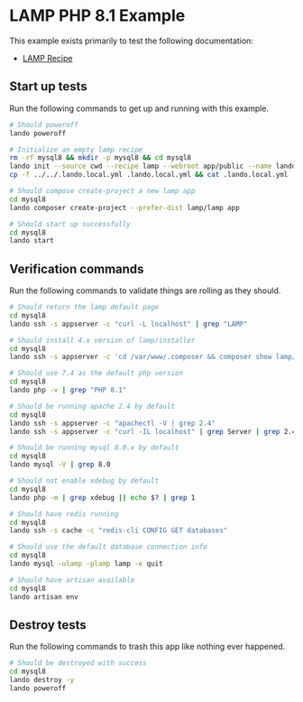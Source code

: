 LAMP PHP 8.1 Example
===============

This example exists primarily to test the following documentation:

* [LAMP Recipe](https://docs.devwithlando.io/tutorials/lamp.html)

Start up tests
--------------

Run the following commands to get up and running with this example.

```bash
# Should poweroff
lando poweroff

# Initialize an empty lamp recipe
rm -rf mysql8 && mkdir -p mysql8 && cd mysql8
lando init --source cwd --recipe lamp --webroot app/public --name lando-lamp-mysql8 --option cache=redis --option php='8.1' --option database=mysql:8.0.22
cp -f ../../.lando.local.yml .lando.local.yml && cat .lando.local.yml

# Should compose create-project a new lamp app
cd mysql8
lando composer create-project --prefer-dist lamp/lamp app

# Should start up successfully
cd mysql8
lando start
```

Verification commands
---------------------

Run the following commands to validate things are rolling as they should.

```bash
# Should return the lamp default page
cd mysql8
lando ssh -s appserver -c "curl -L localhost" | grep "LAMP"

# Should install 4.x version of lamp/installer
cd mysql8
lando ssh -s appserver -c 'cd /var/www/.composer && composer show lamp/installer' | grep 'v4.'

# Should use 7.4 as the default php version
cd mysql8
lando php -v | grep "PHP 8.1"

# Should be running apache 2.4 by default
cd mysql8
lando ssh -s appserver -c "apachectl -V | grep 2.4"
lando ssh -s appserver -c "curl -IL localhost" | grep Server | grep 2.4

# Should be running mysql 8.0.x by default
cd mysql8
lando mysql -V | grep 8.0

# Should not enable xdebug by default
cd mysql8
lando php -m | grep xdebug || echo $? | grep 1

# Should have redis running
cd mysql8
lando ssh -s cache -c "redis-cli CONFIG GET databases"

# Should use the default database connection info
cd mysql8
lando mysql -ulamp -plamp lamp -e quit

# Should have artisan available
cd mysql8
lando artisan env
```

Destroy tests
-------------

Run the following commands to trash this app like nothing ever happened.

```bash
# Should be destroyed with success
cd mysql8
lando destroy -y
lando poweroff
```
